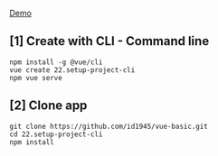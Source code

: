 [Demo](https://id1945.github.io/vue-basic/22.setup-project-cli/dist/index.html "Demo")

## [1] Create with CLI - Command line
```
npm install -g @vue/cli
vue create 22.setup-project-cli
npm vue serve
```

## [2] Clone app
```
git clone https://github.com/id1945/vue-basic.git
cd 22.setup-project-cli
npm install
```